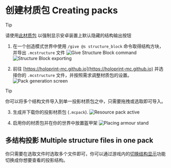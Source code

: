 # 创建材质包 Creating packs
> [!TIP]
> 请使用[此材质包](https://holoprint-mc.github.io/exportbutton) 以强制显示安卓装置上默认隐藏的结构输出按钮
1. 在一个创造模式世界中使用 `/give @s structure_block` 命令取得结构方块，并导出 `.mcstructure` 文件
![Give Structure Block command](/assets/giveStructureBlockCommand.png)
![Structure Block exporting](/assets/structureBlockExporting.png)

2. 前往 [https://holoprint-mc.github.io](https://holoprint-mc.github.io) 并选择你的 `.mcstructure` 文件，并按照需求调整材质包的设置。
![Pack generation screen](/assets/packGenerationScreen.png)
> [!TIP]
> 你可以将多个结构文件导入到单一投影材质包之中，只需要拖拽或选取即可导入。

3. 生成并下载你的投影材质包 (`.mcpack`).
![Resource pack active](/assets/resourcePackActive.png)

4. 启用你的材质包并在你的世界中放置盔甲架
![Placing armour stand](/assets/placingArmourStand.gif)

## 多结构投影 Multiple structure files in one pack
你只需要在选取文件时选取多个文件即可，你可以通过游戏内的[切换结构显示](/hologram-controls#换个结构-change-structure)功能切换成你想要查看的投影结构。